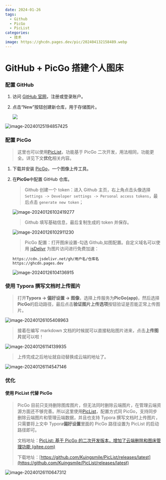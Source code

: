 ```yaml
---
date: 2024-01-26
tags:
  - Github
  - PicGo
  - PicList
categories:
  - 技术
image: https://ghcdn.pages.dev/pic/202404132158489.webp
---
```


# GitHub + PicGo 搭建个人图床

### **配置 GitHub**

1. 访问 [GitHub 官网](https://link.zhihu.com/?target=https%3A//github.com/)，注册或登录账户。

2. 点击“New”按钮创建新仓库，用于存储图片。

   ![](https://ghcdn.pages.dev/other/202401251936226.png)

![image-20240125194857425](https://ghcdn.pages.dev/other/202401251949773.png)

### **配置 PicGo**

> 这里也可以使用[PicList](https://piclist.cn/)，功能基于 PicGo 二次开发，用法相同，功能更全。详见下文**优化**相关内容。

1. 下载并安装 [PicGo](https://molunerfinn.com/PicGo/)，一个图像上传工具。

2. 在**PicGo**中配置 GitHub 仓库。

   > Github 创建一个 token：进入 Github 主页，右上角点击头像选择 `Settings -> Developer settings -> Personal access tokens`，最后点击 `generate new token`；

   ![image-20240126102419277](https://ghcdn.pages.dev/other/202401261024786.png)

   > Github 填写基础信息，最后复制生成的 token 并保存。

   ![image-20240126102911230](https://ghcdn.pages.dev/other/202401261029609.png)

   > PicGo 配置：打开图床设置-勾选 Github,如图配置。自定义域名可以使用 [jsDelivr](https://www.jsdelivr.com/) 为图片访问进行免费加速：

   ```
   https://cdn.jsdelivr.net/gh/用户名/仓库名
   https://ghcdn.pages.dev
   ```

   ![image-20240126104136915](https://ghcdn.pages.dev/other/202401261142672.png)

### **使用 Typora 撰写文档时上传图片**

> 打开**Typora -> 偏好设置 -> 图像**，选择上传服务为**PicGo(app)**，然后选择**PicGo**的启动路径，最后点击**验证图片上传选项**按钮验证是否能正常上传图片。

![image-20240126105408963](https://ghcdn.pages.dev/other/202401261148666.png)

> 接着在编写 markdown 文档的时候就可以直接粘贴图片进来，点击**上传图片**就可以啦！

![image-20240126114139935](https://ghcdn.pages.dev/other/202401261141211.png)

> 上传完成之后地址就自动替换成云端的地址了。

![image-20240126114547146](https://ghcdn.pages.dev/other/202401261145196.png)

### **优化**

#### **使用 PicList 代替 PicGo**

> PicGo 目前只支持删除图库图片，但无法同时删除云端图片，在管理云端资源方面还不够完善。所以这里使用[PicList](https://piclist.cn/)，配置方式同 PicGo，支持同步删除云端图片和管理云端数据，并且也支持 Typora 撰写文档时上传图片，只需要将上文中 Typora**偏好设置**里面的 PicGo 路径设置为 PicList 的启动路径即可。
>
> 文档地址：[PicList: 基于 PicGo 的二次开发版本，增加了云端删除和图床管理功能 (gitee.com)](https://gitee.com/kuingsmile/PicList)
>
> 下载地址：[https://github.com/Kuingsmile/PicList/releases/latest](https://github.com/Kuingsmile/PicList/releases/latest)

![image-20240126110647312](https://ghcdn.pages.dev/other/202401261451177.png)
